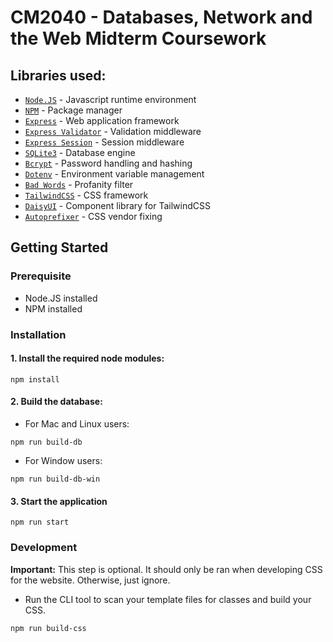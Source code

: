 # CM2040 - Databases, Network and the Web Midterm Coursework
## Libraries used:
- [`Node.JS`](https://nodejs.org/en) - Javascript runtime environment
- [`NPM`](https://www.npmjs.com/) - Package manager
- [`Express`](https://expressjs.com/) - Web application framework
- [`Express Validator`](https://express-validator.github.io/docs/) - Validation middleware
- [`Express Session`](https://www.npmjs.com/package/express-session) - Session middleware
- [`SQLite3`](https://www.npmjs.com/package/sqlite3) - Database engine
- [`Bcrypt`](https://www.npmjs.com/package/bcrypt) - Password handling and hashing
- [`Dotenv`](https://www.npmjs.com/package/dotenv) - Environment variable management
- [`Bad Words`](https://www.npmjs.com/package/bad-words) - Profanity filter
- [`TailwindCSS`](https://tailwindcss.com/) - CSS framework
- [`DaisyUI`](https://daisyui.com/) - Component library for TailwindCSS
- [`Autoprefixer`](https://www.npmjs.com/package/autoprefixer) - CSS vendor fixing
  
## Getting Started
### Prerequisite
- Node.JS installed
- NPM installed

### Installation
#### 1. Install the required node modules:
```
npm install
```

#### 2. Build the database:
- For Mac and Linux users: 
```
npm run build-db
```
- For Window users: 
```
npm run build-db-win
```

#### 3. Start the application
```
npm run start
```

### Development
**Important:** This step is optional. It should only be ran when developing CSS for the website. Otherwise, just ignore.

- Run the CLI tool to scan your template files for classes and build your CSS.
  
```
npm run build-css
```
